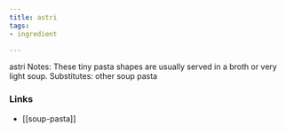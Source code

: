 ```yaml
---
title: astri
tags:
- ingredient

---
```

astri Notes: These tiny pasta shapes are usually served in a broth or very light soup. Substitutes: other soup pasta

### Links

* [[soup-pasta]]
